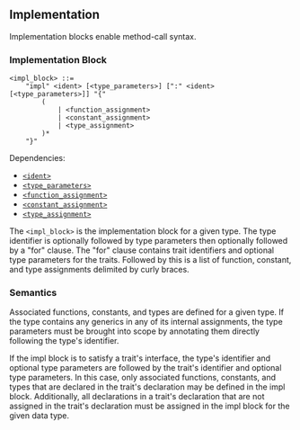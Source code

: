 ## Implementation

Implementation blocks enable method-call syntax.

### Implementation Block

```ebnf
<impl_block> ::=
    "impl" <ident> [<type_parameters>] [":" <ident> [<type_parameters>]] "{"
        (
            | <function_assignment>
            | <constant_assignment>
            | <type_assignment>
        )*
    "}"
```

Dependencies:

- [`<ident>`](../identifiers.md)
- [`<type_parameters>`](generics.md#type-parameters)
- [`<function_assignment>`](function-types.md#assignment)
- [`<constant_assignment>`](../comptime/constants.md)
- [`<type_assignment>`](assignment.md#assignment)

The `<impl_block>` is the implementation block for a given type. The type identifier is optionally
followed by type parameters then optionally followed by a "for" clause. The "for" clause contains
trait identifiers and optional type parameters for the traits. Followed by this is a list of
function, constant, and type assignments delimited by curly braces.

### Semantics

Associated functions, constants, and types are defined for a given type. If the type contains any
generics in any of its internal assignments, the type parameters must be brought into scope by
annotating them directly following the type's identifier.

If the impl block is to satisfy a trait's interface, the type's identifier and optional type
parameters are followed by the trait's identifier and optional type parameters. In this case, only
associated functions, constants, and types that are declared in the trait's declaration may be
defined in the impl block. Additionally, all declarations in a trait's declaration that are not
assigned in the trait's declaration must be assigned in the impl block for the given data type.
